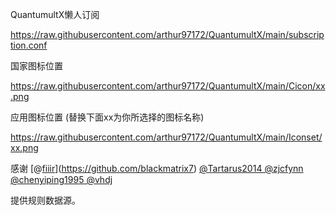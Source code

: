 QuantumultX懒人订阅

https://raw.githubusercontent.com/arthur97172/QuantumultX/main/subscription.conf

国家图标位置

https://raw.githubusercontent.com/arthur97172/QuantumultX/main/Cicon/xx.png

应用图标位置 (替换下面xx为你所选择的图标名称)

https://raw.githubusercontent.com/arthur97172/QuantumultX/main/Iconset/xx.png


感谢
[@[fiiir](https://github.com/blackmatrix7)](https://github.com/blackmatrix7)
[@Tartarus2014 @zjcfynn @chenyiping1995 @vhdj](https://github.com/Centralmatrix3)

提供规则数据源。
